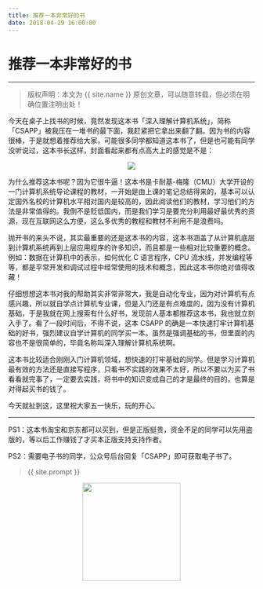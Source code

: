 ```yaml
---
title: 推荐一本非常好的书
date: 2018-04-29 16:00:00
---
```

# 推荐一本非常好的书
***
> 版权声明：本文为 {{ site.name }} 原创文章，可以随意转载，但必须在明确位置注明出处！

今天在桌子上找书的时候，竟然发现这本书「深入理解计算机系统」，简称「CSAPP」被我压在一堆书的最下面，我赶紧把它拿出来翻了翻。因为书的内容很棒，于是就想着推荐给大家，可能很多同学都知道这本书了，但是也可能有同学没听说过，这本书长这样，封面看起来都有点高大上的感觉是不是：


<div  align="center">
<img src="{{ site.url }}/images/csapp.jpg"/>
</div>

为什么推荐这本书呢？因为它很牛逼！这本书是卡耐基-梅隆（CMU）大学开设的一门计算机系统导论课程的教材，一开始是由上课的笔记总结得来的，基本可以认定国外名校的计算机水平相对国内是较高的，因此阅读他们的教材，学习他们的方法是非常值得的。我倒不是贬低国内，而是我们学习是要充分利用最好最优秀的资源，现在互联网这么方便，这么多优秀的教程和教材不利用不是浪费吗。

抛开书的来头不说，其实最重要的还是这本书的内容，这本书涵盖了从计算机底层到计算机系统再到上层应用程序的许多知识，而且都是一些相对比较重要的概念。例如：数据在计算机中的表示，如何优化 C 语言程序，CPU 流水线，并发编程等等，都是平常开发和调试过程中经常使用的技术和概念，因此这本书你绝对值得收藏！

仔细想想这本书对我的帮助其实非常非常大，我是自动化专业，因为对计算机有点感兴趣，所以就自学点计算机专业课，但是入门还是有点难度的，因为没有计算机基础，于是我就在网上搜索有什么好书，发现前人基本都推荐这本书，我也就立刻入手了。看了一段时间后，不得不说，这本 CSAPP 的确是一本快速打牢计算机基础的好书，强烈建议自学计算机的同学买一本。虽然是强调基础的书，但里面的内容也不是很简单的，毕竟名称叫深入理解计算机系统啊。

这本书比较适合刚刚入门计算机领域，想快速的打牢基础的同学。但是学习计算机最有效的方法还是直接写程序，只看书不实践的效果不太好，所以不要以为买了书看看就完事了，一定要去实践，将书中的知识变成自己的才是最终的目的，也算是对得起买书的钱了。

今天就扯到这，这里祝大家五一快乐，玩的开心。

***
PS1：这本书淘宝和京东都可以买到，但是正版挺贵，资金不足的同学可以先用盗版的，等以后工作赚钱了才买本正版支持支持作者。

PS2：需要电子书的同学，公众号后台回复「CSAPP」即可获取电子书了。


> {{ site.prompt }}

<div  align="center">
<img src="{{ site.url }}/images/wechart.jpg" width = "200" height = "200"/>

